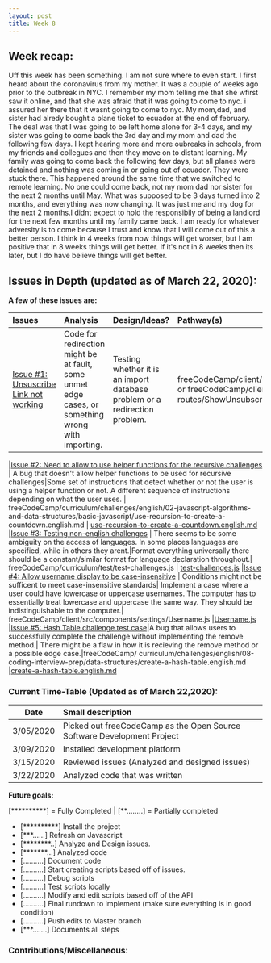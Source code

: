 ```yaml
---
layout: post
title: Week 8
---
```


## Week recap: 
  Uff this week has been something. I am not sure where to even start. I first heard about the coronavirus from my mother. It was a couple of weeks ago prior to the outbreak in NYC. I remember my mom telling me that she wfirst saw it online, and that she was afraid that it was going to come to nyc. i assured her there that it wasnt going to come to nyc. My mom,dad, and sister had alredy bought a plane ticket to ecuador at the end of february. The deal was that I was going to be left home alone for 3-4 days, and my sister was going to come back the 3rd day and my mom and dad the following few days. I kept hearing more and more oubreaks in schools, from my friends and collegues and then they move on to distant learning. My family was going to come back the following few days, but all planes were detained and nothing was coming in or going out of ecuador. They were stuck there. This happened around the same time that we switched to remote learning. No one could come back, not my mom dad nor sister for the next 2 months until May. What was supposed to be 3 days turned into 2 months, and everything was now changing. It was just me and my dog for the next 2 months.I didnt expect to hold the responsibily of being a landlord for the next few months until my family came back. I am ready for whatever adversity is to come because I trust and know that I will come out of this a better person. I think in 4 weeks from now things will get worser, but I am positive that in 8 weeks things will get better. If it's not in 8 weeks then its later, but I do have believe things will get better.  
  
## Issues in Depth (updated as of March 22, 2020):
  
 **A few of these issues are:**

Issues| Analysis | Design/Ideas? | Pathway(s)| Scripts 
|:---|:---|:---|:---|:---|
|[Issue #1: Unsuscribe Link not working](https://github.com/freeCodeCamp/freeCodeCamp/issues/38322)|Code for redirection might be at fault, some unmet edge cases, or something wrong with importing. | Testing whether it is an import database problem or a redirection problem.| freeCodeCamp/client/src/pages/unsubscribed.js or freeCodeCamp/client/src/client-only-routes/ShowUnsubscribed.js| [unsubscribed.js](https://docs.google.com/document/d/1A5IZmCnEVrGd2PX6qWgL2Ojxrm6OVnexnEa3FMyHR7o/edit?usp=sharing) [ShowUnsubscribed.js](https://docs.google.com/document/d/1j1MLzVgAKYM4JwdT5lDOXcCbL_HeJlJelgd77QocM6s/edit?usp=sharing)

|[Issue #2: Need to allow to use helper functions for the recursive challenges](https://github.com/freeCodeCamp/freeCodeCamp/issues/37868) | A bug that doesn't allow helper functions to be used for recursive challenges|Some set of instructions that detect whether or not the user is using a helper function or not. A different sequence of instructions depending on what the user uses. | freeCodeCamp/curriculum/challenges/english/02-javascript-algorithms-and-data-structures/basic-javascript/use-recursion-to-create-a-countdown.english.md |
[use-recursion-to-create-a-countdown.english.md](https://docs.google.com/document/d/14O3R5eJ9QVXHUSJUUN9pu1ZiiaqGdCN_W_fjyG81lwE/edit?usp=sharing)
|[Issue #3: Testing non-english challenges](https://github.com/freeCodeCamp/freeCodeCamp/issues/34641) | There seems to be some ambiguity on the access of languages. In some places languages are specified, while in others they arent.|Format everything universally there should be a constant/similar format for language declaration throughout.| freeCodeCamp/curriculum/test/test-challenges.js | [test-challenges.js](https://docs.google.com/document/d/1W4agw8oMxi2prBTu3jzAvG9_177N5Ww_TbobHKeS0w8/edit?usp=sharing)
|[Issue #4: Allow username display to be case-insensitive](https://github.com/freeCodeCamp/freeCodeCamp/issues/35525) | Conditions might not be sufficent to meet case-insensitive standards| Implement a case where a user could have lowercase or uppercase usernames. The computer has to essentially treat lowercase and uppercase the same way. They should be indistinguishable to the computer.| freeCodeCamp/client/src/components/settings/Username.js |[Username.js](https://docs.google.com/document/d/1cATdhx17DMxEOSBq_rRYzIerwy97G05tFedbsS9g_l8/edit?usp=sharing)
|[Issue #5: Hash Table challenge test case](https://github.com/freeCodeCamp/freeCodeCamp/issues/38049)|A bug that allows users to successfully complete the challenge without implementing the remove method.| There might be a flaw in how it is recieving the remove method or a possible edge case.|freeCodeCamp/ curriculum/challenges/english/08-coding-interview-prep/data-structures/create-a-hash-table.english.md |[create-a-hash-table.english.md](https://docs.google.com/document/d/1u0wbVJLQBbpWOfZPV8m5h0c1ZZ1O-heJ0dW2kW0LvEE/edit?usp=sharing)


### Current Time-Table (Updated as of March 22,2020):

 Date| Small description 
|---|:---|
| 3/05/2020 | Picked out freeCodeCamp as the Open Source Software Development Project |
| 3/09/2020 | Installed development platform | 
| 3/15/2020 | Reviewed issues (Analyzed and designed issues)|
| 3/22/2020 | Analyzed code that was written|
   
**Future goals:**

[**********] = Fully Completed           |           [**........] = Partially completed

- [**********] Install the project 
- [***......] Refresh on Javascript
- [********..] Analyze and Design issues.
- [*******...] Analyzed code
- [..........] Document code
- [..........] Start creating scripts based off of issues.
- [..........] Debug scripts 
- [..........] Test scripts locally
- [..........] Modify and edit scripts based off of the API
- [..........] Final rundown to implement (make sure everything is in good condition)
- [..........] Push edits to Master branch 
- [***.......] Documents all steps 


### Contributions/Miscellaneous: 
   





